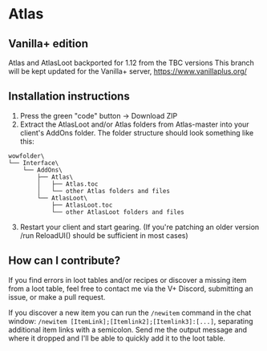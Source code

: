 # Atlas
## Vanilla+ edition
Atlas and AtlasLoot backported for 1.12 from the TBC versions 
This branch will be kept updated for the Vanilla+ server, https://www.vanillaplus.org/

## Installation instructions
1. Press the green "code" button -> Download ZIP
2. Extract the AtlasLoot and/or Atlas folders from Atlas-master into your client's AddOns folder. The folder structure should look something like this:
```
wowfolder\
└── Interface\
    └── AddOns\
        ├── Atlas\
        │   ├── Atlas.toc
        │   └── other Atlas folders and files
        └── AtlasLoot\
            ├── AtlasLoot.toc
            └── other AtlasLoot folders and files
```
3. Restart your client and start gearing. (If you're patching an older version /run ReloadUI() should be sufficient in most cases)

## How can I contribute?
If you find errors in loot tables and/or recipes or discover a missing item from a loot table, feel free to contact me via the V+ Discord, submitting an issue, or make a pull request.

If you discover a new item you can run the `/newitem` command in the chat window: `/newitem [ItemLink];[Itemlink2];[Itemlink3]:[...]`, separating additional item links with a semicolon. Send me the output message and where it dropped and I'll be able to quickly add it to the loot table.
